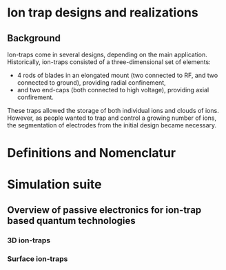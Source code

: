 # Ion trap designs and realizations

## Background

Ion-traps come in several designs, depending on the main application. Historically, ion-traps consisted of a three-dimensional set of elements:
* 4 rods of blades in an elongated mount (two connected to RF, and two connected to ground), providing radial confinement,
* and two end-caps (both connected to high voltage), providing axial confirement.

These traps allowed the storage of both individual ions and clouds of ions. However, as people wanted to trap and control a growing number of ions, the segmentation of electrodes from the initial design became necessary.

# Definitions and Nomenclatur

# Simulation suite

## Overview of passive electronics for ion-trap based quantum technologies

### 3D ion-traps

### Surface ion-traps

